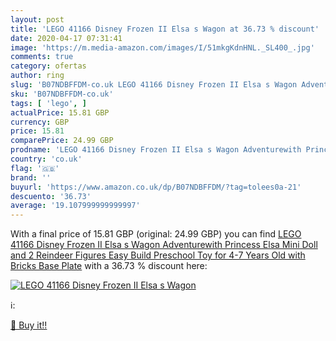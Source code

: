 ```yaml
---
layout: post
title: 'LEGO 41166 Disney Frozen II Elsa s Wagon at 36.73 % discount'
date: 2020-04-17 07:31:41
image: 'https://m.media-amazon.com/images/I/51mkgKdnHNL._SL400_.jpg'
comments: true
category: ofertas
author: ring
slug: 'B07NDBFFDM-co.uk LEGO 41166 Disney Frozen II Elsa s Wagon Adventurewith...'
sku: 'B07NDBFFDM-co.uk'
tags: [ 'lego', ]
actualPrice: 15.81 GBP
currency: GBP
price: 15.81
comparePrice: 24.99 GBP
prodname: 'LEGO 41166 Disney Frozen II Elsa s Wagon Adventurewith Princess Elsa Mini Doll and 2 Reindeer Figures  Easy Build Preschool Toy for 4-7 Years Old with Bricks Base Plate'
country: 'co.uk'
flag: '🇬🇧'
brand: ''
buyurl: 'https://www.amazon.co.uk/dp/B07NDBFFDM/?tag=tolees0a-21'
descuento: '36.73'
average: '19.107999999999997'
---
```


With a final price of 15.81 GBP (original: 24.99 GBP) you can find [LEGO 41166 Disney Frozen II Elsa s Wagon Adventurewith Princess Elsa Mini Doll and 2 Reindeer Figures  Easy Build Preschool Toy for 4-7 Years Old with Bricks Base Plate](https://www.amazon.co.uk/dp/B07NDBFFDM/?tag=tolees0a-21) with a  36.73 % discount here:

[![LEGO 41166 Disney Frozen II Elsa s Wagon](https://m.media-amazon.com/images/I/51mkgKdnHNL._SL400_.jpg)](https://www.amazon.co.uk/dp/B07NDBFFDM/?tag=tolees0a-21)

ℹ️:


[🛒 Buy it!!](https://www.amazon.co.uk/dp/B07NDBFFDM/?tag=tolees0a-21)
